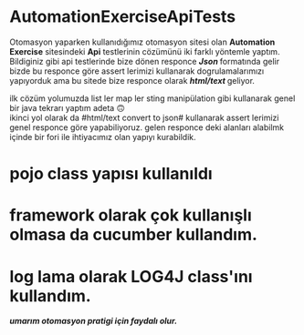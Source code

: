 # AutomationExerciseApiTests

Otomasyon yaparken kullanıdığımız otomasyon sitesi olan <b> Automation Exercise</b> sitesindeki 
<b>Api</b>  testlerinin cözümünü iki farklı yöntemle yaptım. 
Bildiginiz gibi api testlerinde bize dönen responce <b><i>Json </i></b> formatında gelir 
bizde bu responce göre assert lerimizi kullanarak dogrulamalarımızı yapıyorduk 
ama bu sitede bize responce olarak <b><i> html/text </i></b> geliyor.

ilk cözüm yolumuzda list ler map ler sting manipülation gibi kullanarak genel bir java tekrarı yaptım adeta 🙃 <br>
ikinci yol olarak da #html/text convert to json# kullanarak assert lerimizi genel responce göre yapabiliyoruz.
gelen responce deki alanları alabilmk içinde bir fori ile ihtiyacımız olan yapıyı kurabildik.

# pojo class yapısı kullanıldı
# framework olarak çok kullanışlı olmasa da cucumber kullandım.
# log lama olarak LOG4J class'ını kullandım.

<b><i> umarım otomasyon pratigi için faydalı olur. </i></b>
